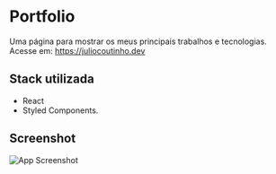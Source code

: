 # Portfolio

Uma página para mostrar os meus principais trabalhos e tecnologias.  
Acesse em: https://juliocoutinho.dev


## Stack utilizada

+ React
+ Styled Components.


## Screenshot

![App Screenshot](https://i.imgur.com/ijMiIpz.png)

